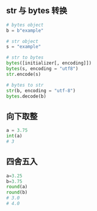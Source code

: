 


## str 与 bytes 转换

```py
# bytes object  
b = b"example"  

# str object  
s = "example"  

# str to bytes  
bytes([initializer[, encoding]])
bytes(s, encoding = "utf8")  
str.encode(s)  

# bytes to str  
str(b, encoding = "utf-8")  
bytes.decode(b)
```


## 向下取整

```py
a = 3.75
int(a)
# 3
```


## 四舍五入
```py
a=3.25
b=3.75
round(a)
round(b)
# 3.0
# 4.0
```









